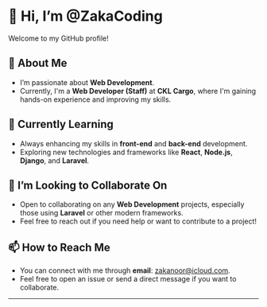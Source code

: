 # 👋 Hi, I’m @ZakaCoding

Welcome to my GitHub profile!

## 👀 About Me
- I’m passionate about **Web Development**.
- Currently, I'm a **Web Developer (Staff)** at **CKL Cargo**, where I'm gaining hands-on experience and improving my skills.

## 🌱 Currently Learning
- Always enhancing my skills in **front-end** and **back-end** development.
- Exploring new technologies and frameworks like **React**, **Node.js**, **Django**, and **Laravel**.

## 💞️ I’m Looking to Collaborate On
- Open to collaborating on any **Web Development** projects, especially those using **Laravel** or other modern frameworks.
- Feel free to reach out if you need help or want to contribute to a project!

## 📫 How to Reach Me
- You can connect with me through **email**: zakanoor@icloud.com.
- Feel free to open an issue or send a direct message if you want to collaborate.

---

<!---
ZakaCoding/ZakaCoding is a ✨ special ✨ repository because its `README.md` (this file) appears on your GitHub profile.
You can click the Preview link to take a look at your changes.
--->
